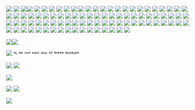 ![](https://images-ext-1.discordapp.net/external/CjMBNJMpA1rycDXb2F3EAxsA2u3v4RC1G7nJ6t9Bdt8/%3Fv%3Dd7271437/https/gifcity.carrd.co/assets/images/gallery14/eb864aa3.gif?width=165&height=22)
![](https://64.media.tumblr.com/0feb4be46a2346f8b2347d3a7aa2e193/5ee10cf3657cb118-8a/s250x400/2f878799792df6dd013a0ced3eda88f30c1a79b0.gifv)
![](https://i.imgur.com/B1WKA4K.gif)![](https://i8.glitter-graphics.org/pub/1825/1825458r8uhnf3yta.gif)
![](https://gifcity.carrd.co/assets/images/gallery14/0c1764a6.gif?v=d7271437)
![](https://gifcity.carrd.co/assets/images/gallery14/7de1ed7b.gif?v=d7271437)
![](https://gifcity.carrd.co/assets/images/gallery14/5f0f37ec.gif?v=d7271437)
![](https://gifcity.carrd.co/assets/images/gallery14/990f95e3.gif?v=d7271437)
![](https://gifcity.carrd.co/assets/images/gallery14/8f8cbf0c.gif?v=d7271437)
![](https://gifcity.carrd.co/assets/images/gallery14/8a834716.gif?v=dc8076d6)
![](https://gifcity.carrd.co/assets/images/gallery14/bd480149.gif?v=dc8076d6)
![](https://gifcity.carrd.co/assets/images/gallery14/cb145846.gif?v=dc8076d6)
![](https://gifcity.carrd.co/assets/images/gallery14/108859ad.gif?v=dc8076d6)
![](https://gifcity.carrd.co/assets/images/gallery16/fa630ada.gif?v=dc8076d6)
![](https://gifcity.carrd.co/assets/images/gallery16/c32e5e72.gif?v=dc8076d6)
![](https://gifcity.carrd.co/assets/images/gallery16/c26aaf6c.gif?v=dc8076d6)
![](https://gifcity.carrd.co/assets/images/gallery212/366afc6d.gif?v=dc8076d6)
![](https://gifcity.carrd.co/assets/images/gallery17/a0f1d269.gif?v=dc8076d6)
![](https://gifcity.carrd.co/assets/images/gallery17/bef91fe4.gif?v=dc8076d6)
![](https://gifcity.carrd.co/assets/images/gallery17/7c4a8297.gif?v=dc8076d6)
![](https://gifcity.carrd.co/assets/images/gallery17/c587b2cd.gif?v=dc8076d6)
![](https://plasticdino.neocities.org/blinkie/cheese.gif)
![](https://plasticdino.neocities.org/blinkie/biohazard.gif)
![](https://files.catbox.moe/vusjy1.gif)
![](https://plasticdino.neocities.org/blinkie/glow.gif)
![](https://files.catbox.moe/xa684f.gif)
![](https://gifcity.carrd.co/assets/images/gallery18/16cb0ff8.png?v=dc8076d6)
![](https://gifcity.carrd.co/assets/images/gallery18/33b6e7f8.gif?v=dc8076d6)
![](https://gifcity.carrd.co/assets/images/gallery18/57a86362.gif?v=dc8076d6)
![](https://gifcity.carrd.co/assets/images/gallery18/5937bf14.gif?v=dc8076d6)
![](https://gifcity.carrd.co/assets/images/gallery18/855efb16.gif?v=dc8076d6)
![](https://gifcity.carrd.co/assets/images/gallery18/c1384682.gif?v=dc8076d6)
![](https://gifcity.carrd.co/assets/images/gallery18/8ec7e16e.gif?v=dc8076d6)
![](https://gifcity.carrd.co/assets/images/gallery18/80570c12.gif?v=dc8076d6)
![](https://gifcity.carrd.co/assets/images/gallery19/6658242f.gif?v=dc8076d6)
![](https://gifcity.carrd.co/assets/images/gallery19/03ba6e52.gif?v=dc8076d6)
![](https://gifcity.carrd.co/assets/images/gallery19/853e2823.gif?v=dc8076d6)
![](https://files.catbox.moe/e7u5h0.gif)
![](https://gifcity.carrd.co/assets/images/gallery180/d4dd1975.gif?v=dc8076d6)
![](https://plasticdino.neocities.org/blinkie/tumblr_01d1ea7f4a1c81c5361d81e93b453232_3457c897_250.gif)
![](https://y2k.neocities.org/blinkiez/newbatch/misswinter.gif)
![](https://plasticdino.neocities.org/blinkie/beep%20boop.gif)
![](https://gifcity.carrd.co/assets/images/gallery187/612d2228.gif?v=dc8076d6)
![](https://gifcity.carrd.co/assets/images/gallery189/5c4dd688.gif?v=dc8076d6)
![](https://gifcity.carrd.co/assets/images/gallery20/d9c6c78a.gif?v=dc8076d6)
![](https://gifcity.carrd.co/assets/images/gallery20/5352a4d9.gif?v=dc8076d6)
![](https://gifcity.carrd.co/assets/images/gallery20/4009cdef.gif?v=dc8076d6)
![](https://gifcity.carrd.co/assets/images/gallery20/d7c4acac.gif?v=dc8076d6)
![](https://gifcity.carrd.co/assets/images/gallery20/8d6b592f.gif?v=dc8076d6)
![](https://gifcity.carrd.co/assets/images/gallery21/9588be0a.gif?v=dc8076d6)
![](https://gifcity.carrd.co/assets/images/gallery21/10f2b040.gif?v=dc8076d6)
![](https://gifcity.carrd.co/assets/images/gallery21/32607c76.gif?v=dc8076d6)
![](https://gifcity.carrd.co/assets/images/gallery21/8a260e63.gif?v=dc8076d6)
![](https://gifcity.carrd.co/assets/images/gallery21/e1472660.gif?v=dc8076d6)
![](https://gifcity.carrd.co/assets/images/gallery21/9b0e2200.gif?v=dc8076d6)
![](https://gifcity.carrd.co/assets/images/gallery21/6c6e82de.gif?v=dc8076d6)
![](https://gifcity.carrd.co/assets/images/gallery21/82a1ff4d.gif?v=dc8076d6)
![](https://plasticdino.neocities.org/blinkie/ctrl.gif)
![](https://gifcity.carrd.co/assets/images/gallery21/826b9610.gif?v=d7271437)
![](https://gifcity.carrd.co/assets/images/gallery21/9b1a000d.gif?v=d7271437)
![](https://gifcity.carrd.co/assets/images/gallery21/dd08a950.gif?v=d7271437)
![](https://gifcity.carrd.co/assets/images/gallery21/ec2d30b7.gif?v=dc8076d6)
![](https://gifcity.carrd.co/assets/images/gallery21/65f75ae6.gif?v=dc8076d6)
![](https://gifcity.carrd.co/assets/images/gallery21/dd39ed91.gif?v=dc8076d6)
![](https://gifcity.carrd.co/assets/images/gallery200/16c772e3.gif?v=dc8076d6)
![](https://gifcity.carrd.co/assets/images/gallery22/d937fdee.gif?v=dc8076d6)
![](https://gifcity.carrd.co/assets/images/gallery22/e1d59886.gif?v=dc8076d6)
![](https://gifcity.carrd.co/assets/images/gallery22/9de9b51b.gif?v=dc8076d6)
![](https://gifcity.carrd.co/assets/images/gallery22/d5cf2f52.gif?v=dc8076d6)
![](https://gifcity.carrd.co/assets/images/gallery22/f550f2f6.gif?v=dc8076d6)
![](https://gifcity.carrd.co/assets/images/gallery22/62fdbf40.gif?v=dc8076d6)
![](https://gifcity.carrd.co/assets/images/gallery22/8a6878a5.gif?v=dc8076d6)
![](https://gifcity.carrd.co/assets/images/gallery22/a69c1701.gif?v=dc8076d6)
![](https://gifcity.carrd.co/assets/images/gallery22/35b5d68a.gif?v=dc8076d6)
![](https://gifcity.carrd.co/assets/images/gallery22/94df5eea.gif?v=dc8076d6)
![](https://gifcity.carrd.co/assets/images/gallery22/ac01abf9.gif?v=dc8076d6)
![](https://gifcity.carrd.co/assets/images/gallery22/469aa7a5.gif?v=dc8076d6)
![](https://gifcity.carrd.co/assets/images/gallery22/15f3ab7f.gif?v=dc8076d6)
![](https://gifcity.carrd.co/assets/images/gallery22/a9d065e8.gif?v=dc8076d6)
![](https://gifcity.carrd.co/assets/images/gallery22/18c0ea12.gif?v=dc8076d6)
![](https://gifcity.carrd.co/assets/images/gallery22/f5269df1.gif?v=dc8076d6)
![](https://gifcity.carrd.co/assets/images/gallery22/36be81f5.gif?v=dc8076d6)
![](https://gifcity.carrd.co/assets/images/gallery22/3e947115.gif?v=dc8076d6)
![](https://gifcity.carrd.co/assets/images/gallery22/a63fbfa4.gif?v=dc8076d6)
![](https://gifcity.carrd.co/assets/images/gallery22/4e774b17.gif?v=dc8076d6)
![](https://y2k.neocities.org/blinkiez/newbatch/Blinkie_179__site_.gif)
![](https://gifcity.carrd.co/assets/images/gallery23/61864536.gif?v=d7271437)
![](https://gifcity.carrd.co/assets/images/gallery23/95fa12b0.gif?v=d7271437)
![](https://gifcity.carrd.co/assets/images/gallery24/53a408fb.gif?v=d7271437)
![](https://gifcity.carrd.co/assets/images/gallery23/5766b117.gif?v=dc8076d6)
![](https://gifcity.carrd.co/assets/images/gallery23/e4b11c42.gif?v=dc8076d6)
![](https://plasticdino.neocities.org/blinkie/KyPTz4p.gif)

![](https://i.imgur.com/FvSLVNv.png)![](https://i.imgur.com/Pgv53XB.png)

![](https://plasticdino.neocities.org/blinkie/fishie.gif)
*ᶦ ᵈᵒ ⁿᵒᵗ ᵒʷⁿ ᵃⁿʸ ᵒᶠ ᵗʰᵉˢᵉ ᵇˡᶦⁿᵏᶦᵉˢ

![](https://paleking.carrd.co/assets/images/gallery12/a834ddfe.png?v26071698921061) ![](https://files.catbox.moe/rygutg.png)

![](https://64.media.tumblr.com/dff3253787c7160bb0fcf10e0792e984/d19bdf2725dc9464-71/s1280x1920/0ba7e402c8a22f5abe36864eb9dd00f0dc5ef02c.gifv)

![](https://64.media.tumblr.com/bf8a1fc5fedefd7e183d9d4ed1cc40f2/54da408cf1886a95-52/s500x750/7aa601694e1c19ce4a3f7dab555690c0c91eff44.gifv) ![](https://camo.githubusercontent.com/c8ea3914e8054e219487e4ba0b16c7de113dfd223262bcd30568db5adaa446ea/68747470733a2f2f626c696e6b69652d6e65742e6e656f6369746965732e6f72672f626c696e6b6965732f426c696e6b696573322f7434742e676966) 

![](https://64.media.tumblr.com/dff3253787c7160bb0fcf10e0792e984/d19bdf2725dc9464-71/s1280x1920/0ba7e402c8a22f5abe36864eb9dd00f0dc5ef02c.gifv)

